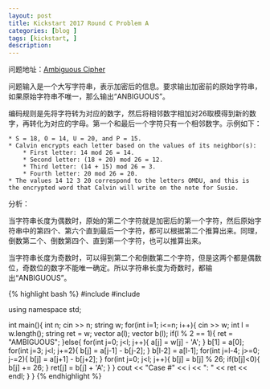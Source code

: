 ```yaml
---
layout: post
title: Kickstart 2017 Round C Problem A
categories: [blog ]
tags: [kickstart, ]
description: 
---
```


问题地址：[Ambiguous Cipher](https://code.google.com/codejam/contest/dashboard?c=4344486#s=p0&a=0)

问题输入是一个大写字符串，表示加密后的信息。要求输出加密前的原始字符串，如果原始字符串不唯一，那么输出“ANBIGUOUS”。

编码规则是先将字符转为对应的数字，然后将相邻数字相加对26取模得到新的数字，再转化为对应的字母。第一个和最后一个字符只有一个相邻数字。示例如下：

```
* S = 18, O = 14, U = 20, and P = 15.
* Calvin encrypts each letter based on the values of its neighbor(s):
	* First letter: 14 mod 26 = 14.
	* Second letter: (18 + 20) mod 26 = 12.
	* Third letter: (14 + 15) mod 26 = 3.
	* Fourth letter: 20 mod 26 = 20.
* The values 14 12 3 20 correspond to the letters OMDU, and this is the encrypted word that Calvin will write on the note for Susie.
```
分析：

当字符串长度为偶数时，原始的第二个字符就是加密后的第一个字符，然后原始字符串中的第四个、第六个直到最后一个字符，都可以根据第二个推算出来。同理，倒数第二个、倒数第四个、直到第一个字符，也可以推算出来。

当字符串长度为奇数时，可以得到第二个和倒数第二个字符，但是这两个都是偶数位，奇数位的数字不能唯一确定。所以字符串长度为奇数时，都输出“ANBIGUOUS”。

{% highlight bash %}
#include <iostream>
#include <vector>

using namespace std;

int main(){
    int n;
    cin >> n;
    string w;
    for(int i=1; i<=n; i++){
        cin >> w;
        int l = w.length();
        string ret = w;
        vector<int> a(l);
        vector<int> b(l);
        if(l % 2 == 1){
            ret = "AMBIGUOUS";
        }else{
            for(int j=0; j<l; j++){
                a[j] = w[j] - 'A';
            }
            b[1] = a[0];
            for(int j=3; j<l; j+=2){
                b[j] = a[j-1] - b[j-2];
            }
            b[l-2] = a[l-1];
            for(int j=l-4; j>=0; j-=2){
                b[j] = a[j+1] - b[j+2];
            }
            for(int j=0; j<l; j++){
                b[j] = b[j] % 26;
                if(b[j]<0){
                    b[j] += 26;
                }
                ret[j] = b[j] + 'A';
            }
        }
        cout << "Case #" << i << ": " << ret << endl;
    }
}
{% endhighlight %}
